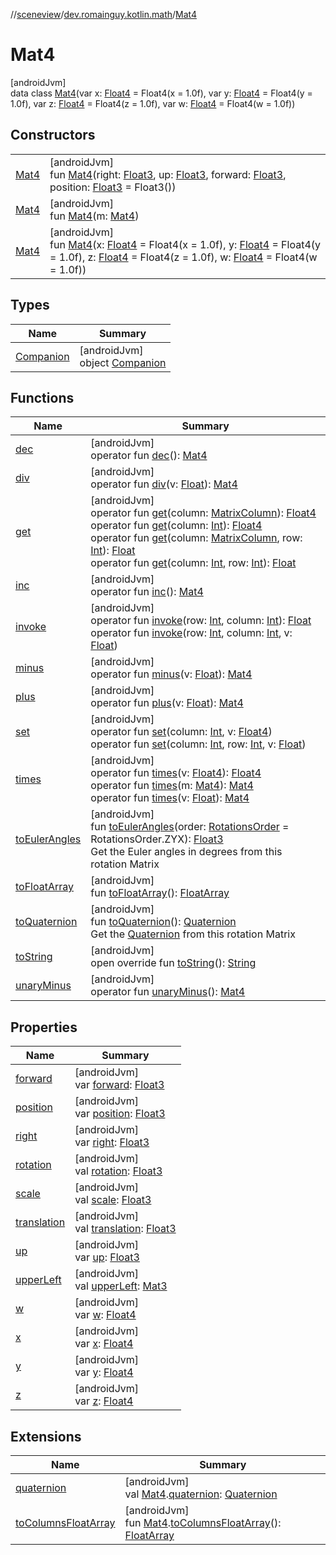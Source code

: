 //[sceneview](../../../index.md)/[dev.romainguy.kotlin.math](../index.md)/[Mat4](index.md)

# Mat4

[androidJvm]\
data class [Mat4](index.md)(var x: [Float4](../-float4/index.md) = Float4(x = 1.0f), var y: [Float4](../-float4/index.md) = Float4(y = 1.0f), var z: [Float4](../-float4/index.md) = Float4(z = 1.0f), var w: [Float4](../-float4/index.md) = Float4(w = 1.0f))

## Constructors

| | |
|---|---|
| [Mat4](-mat4.md) | [androidJvm]<br>fun [Mat4](-mat4.md)(right: [Float3](../-float3/index.md), up: [Float3](../-float3/index.md), forward: [Float3](../-float3/index.md), position: [Float3](../-float3/index.md) = Float3()) |
| [Mat4](-mat4.md) | [androidJvm]<br>fun [Mat4](-mat4.md)(m: [Mat4](index.md)) |
| [Mat4](-mat4.md) | [androidJvm]<br>fun [Mat4](-mat4.md)(x: [Float4](../-float4/index.md) = Float4(x = 1.0f), y: [Float4](../-float4/index.md) = Float4(y = 1.0f), z: [Float4](../-float4/index.md) = Float4(z = 1.0f), w: [Float4](../-float4/index.md) = Float4(w = 1.0f)) |

## Types

| Name | Summary |
|---|---|
| [Companion](-companion/index.md) | [androidJvm]<br>object [Companion](-companion/index.md) |

## Functions

| Name | Summary |
|---|---|
| [dec](dec.md) | [androidJvm]<br>operator fun [dec](dec.md)(): [Mat4](index.md) |
| [div](div.md) | [androidJvm]<br>operator fun [div](div.md)(v: [Float](https://kotlinlang.org/api/latest/jvm/stdlib/kotlin/-float/index.html)): [Mat4](index.md) |
| [get](get.md) | [androidJvm]<br>operator fun [get](get.md)(column: [MatrixColumn](../-matrix-column/index.md)): [Float4](../-float4/index.md)<br>operator fun [get](get.md)(column: [Int](https://kotlinlang.org/api/latest/jvm/stdlib/kotlin/-int/index.html)): [Float4](../-float4/index.md)<br>operator fun [get](get.md)(column: [MatrixColumn](../-matrix-column/index.md), row: [Int](https://kotlinlang.org/api/latest/jvm/stdlib/kotlin/-int/index.html)): [Float](https://kotlinlang.org/api/latest/jvm/stdlib/kotlin/-float/index.html)<br>operator fun [get](get.md)(column: [Int](https://kotlinlang.org/api/latest/jvm/stdlib/kotlin/-int/index.html), row: [Int](https://kotlinlang.org/api/latest/jvm/stdlib/kotlin/-int/index.html)): [Float](https://kotlinlang.org/api/latest/jvm/stdlib/kotlin/-float/index.html) |
| [inc](inc.md) | [androidJvm]<br>operator fun [inc](inc.md)(): [Mat4](index.md) |
| [invoke](invoke.md) | [androidJvm]<br>operator fun [invoke](invoke.md)(row: [Int](https://kotlinlang.org/api/latest/jvm/stdlib/kotlin/-int/index.html), column: [Int](https://kotlinlang.org/api/latest/jvm/stdlib/kotlin/-int/index.html)): [Float](https://kotlinlang.org/api/latest/jvm/stdlib/kotlin/-float/index.html)<br>operator fun [invoke](invoke.md)(row: [Int](https://kotlinlang.org/api/latest/jvm/stdlib/kotlin/-int/index.html), column: [Int](https://kotlinlang.org/api/latest/jvm/stdlib/kotlin/-int/index.html), v: [Float](https://kotlinlang.org/api/latest/jvm/stdlib/kotlin/-float/index.html)) |
| [minus](minus.md) | [androidJvm]<br>operator fun [minus](minus.md)(v: [Float](https://kotlinlang.org/api/latest/jvm/stdlib/kotlin/-float/index.html)): [Mat4](index.md) |
| [plus](plus.md) | [androidJvm]<br>operator fun [plus](plus.md)(v: [Float](https://kotlinlang.org/api/latest/jvm/stdlib/kotlin/-float/index.html)): [Mat4](index.md) |
| [set](set.md) | [androidJvm]<br>operator fun [set](set.md)(column: [Int](https://kotlinlang.org/api/latest/jvm/stdlib/kotlin/-int/index.html), v: [Float4](../-float4/index.md))<br>operator fun [set](set.md)(column: [Int](https://kotlinlang.org/api/latest/jvm/stdlib/kotlin/-int/index.html), row: [Int](https://kotlinlang.org/api/latest/jvm/stdlib/kotlin/-int/index.html), v: [Float](https://kotlinlang.org/api/latest/jvm/stdlib/kotlin/-float/index.html)) |
| [times](times.md) | [androidJvm]<br>operator fun [times](times.md)(v: [Float4](../-float4/index.md)): [Float4](../-float4/index.md)<br>operator fun [times](times.md)(m: [Mat4](index.md)): [Mat4](index.md)<br>operator fun [times](times.md)(v: [Float](https://kotlinlang.org/api/latest/jvm/stdlib/kotlin/-float/index.html)): [Mat4](index.md) |
| [toEulerAngles](to-euler-angles.md) | [androidJvm]<br>fun [toEulerAngles](to-euler-angles.md)(order: [RotationsOrder](../-rotations-order/index.md) = RotationsOrder.ZYX): [Float3](../-float3/index.md)<br>Get the Euler angles in degrees from this rotation Matrix |
| [toFloatArray](to-float-array.md) | [androidJvm]<br>fun [toFloatArray](to-float-array.md)(): [FloatArray](https://kotlinlang.org/api/latest/jvm/stdlib/kotlin/-float-array/index.html) |
| [toQuaternion](to-quaternion.md) | [androidJvm]<br>fun [toQuaternion](to-quaternion.md)(): [Quaternion](../-quaternion/index.md)<br>Get the [Quaternion](../-quaternion/index.md) from this rotation Matrix |
| [toString](to-string.md) | [androidJvm]<br>open override fun [toString](to-string.md)(): [String](https://kotlinlang.org/api/latest/jvm/stdlib/kotlin/-string/index.html) |
| [unaryMinus](unary-minus.md) | [androidJvm]<br>operator fun [unaryMinus](unary-minus.md)(): [Mat4](index.md) |

## Properties

| Name | Summary |
|---|---|
| [forward](forward.md) | [androidJvm]<br>var [forward](forward.md): [Float3](../-float3/index.md) |
| [position](position.md) | [androidJvm]<br>var [position](position.md): [Float3](../-float3/index.md) |
| [right](right.md) | [androidJvm]<br>var [right](right.md): [Float3](../-float3/index.md) |
| [rotation](rotation.md) | [androidJvm]<br>val [rotation](rotation.md): [Float3](../-float3/index.md) |
| [scale](scale.md) | [androidJvm]<br>val [scale](scale.md): [Float3](../-float3/index.md) |
| [translation](translation.md) | [androidJvm]<br>val [translation](translation.md): [Float3](../-float3/index.md) |
| [up](up.md) | [androidJvm]<br>var [up](up.md): [Float3](../-float3/index.md) |
| [upperLeft](upper-left.md) | [androidJvm]<br>val [upperLeft](upper-left.md): [Mat3](../-mat3/index.md) |
| [w](w.md) | [androidJvm]<br>var [w](w.md): [Float4](../-float4/index.md) |
| [x](x.md) | [androidJvm]<br>var [x](x.md): [Float4](../-float4/index.md) |
| [y](y.md) | [androidJvm]<br>var [y](y.md): [Float4](../-float4/index.md) |
| [z](z.md) | [androidJvm]<br>var [z](z.md): [Float4](../-float4/index.md) |

## Extensions

| Name | Summary |
|---|---|
| [quaternion](../../io.github.sceneview.math/quaternion.md) | [androidJvm]<br>val [Mat4](index.md).[quaternion](../../io.github.sceneview.math/quaternion.md): [Quaternion](../-quaternion/index.md) |
| [toColumnsFloatArray](../../io.github.sceneview.math/to-columns-float-array.md) | [androidJvm]<br>fun [Mat4](index.md).[toColumnsFloatArray](../../io.github.sceneview.math/to-columns-float-array.md)(): [FloatArray](https://kotlinlang.org/api/latest/jvm/stdlib/kotlin/-float-array/index.html) |
